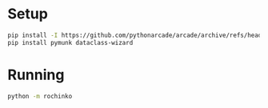 # Setup 

```bash
pip install -I https://github.com/pythonarcade/arcade/archive/refs/heads/development.zip
pip install pymunk dataclass-wizard
```

# Running

```bash
python -m rochinko
```
